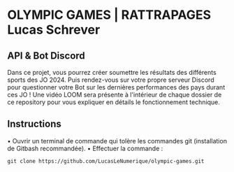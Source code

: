 # OLYMPIC GAMES | RATTRAPAGES Lucas Schrever

## API & Bot Discord

Dans ce projet, vous pourrez créer soumettre les résultats des différents sports des JO 2024. Puis rendez-vous sur votre propre serveur Discord pour questionner votre Bot sur les dernières performances des pays durant ces JO !
Une vidéo LOOM sera présente à l'intérieur de chaque dossier de ce repository pour vous expliquer en détails le fonctionnement technique.

## Instructions

• Ouvrir un terminal de commande qui tolère les commandes git (installation de Gitbash recommandée).
• Effectuer la commande :

`git clone https://github.com/LucasLeNumerique/olympic-games.git`
